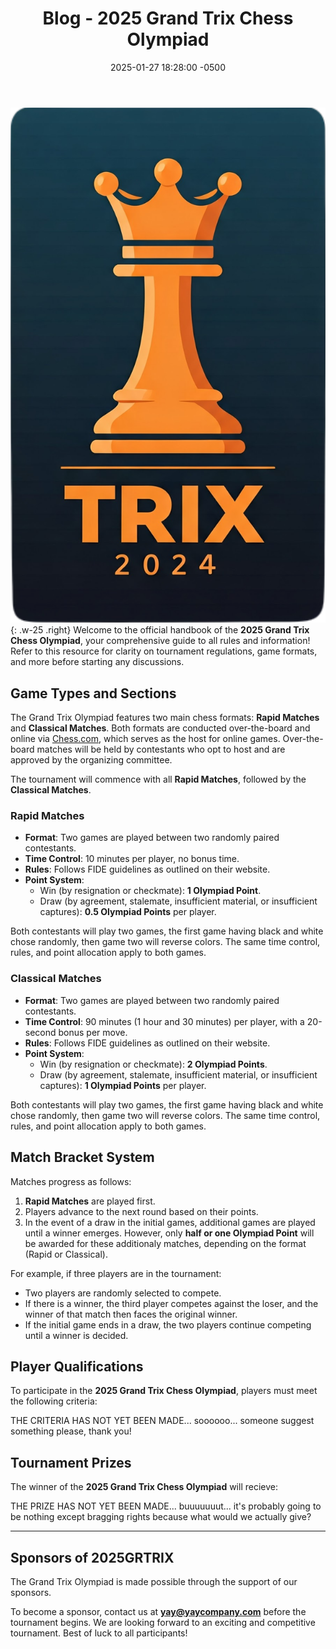 ﻿---
title: Blog - 2025 Grand Trix Chess Olympiad
date: 2025-01-27 18:28:00 -0500
categories: [Blog, Chess]
tags: [chess, cool, trix, handbook]     # TAG names should always be lowercase
authors: [MaskedMatters, Sethmsv]
---

![Grand Trix 2024 Logo](/assets/img/GrandTrix2024.png){: .w-25 .right}
Welcome to the official handbook of the **2025 Grand Trix Chess Olympiad**, your comprehensive guide to all rules and information! Refer to this resource for clarity on tournament regulations, game formats, and more before starting any discussions.

## Game Types and Sections
The Grand Trix Olympiad features two main chess formats: **Rapid Matches** and **Classical Matches**. Both formats are conducted over-the-board and online via [Chess.com](https://www.chess.com), which serves as the host for online games. Over-the-board matches will be held by contestants who opt to host and are approved by the organizing committee.

The tournament will commence with all **Rapid Matches**, followed by the **Classical Matches**.

### Rapid Matches

 - **Format**: Two games are played between two randomly paired contestants.
 - **Time Control**: 10 minutes per player, no bonus time.
 - **Rules**: Follows FIDE guidelines as outlined on their website.
 - **Point System**:
   - Win (by resignation or checkmate): **1 Olympiad Point**.
   - Draw (by agreement, stalemate, insufficient material, or insufficient captures): **0.5 Olympiad Points** per player.

Both contestants will play two games, the first game having black and white chose randomly, then game two will reverse colors. The same time control, rules, and point allocation apply to both games.

### Classical Matches

 - **Format**: Two games are played between two randomly paired contestants.
 - **Time Control**: 90 minutes (1 hour and 30 minutes) per player, with a 20-second bonus per move.
 - **Rules**: Follows FIDE guidelines as outlined on their website.
 - **Point System**:
   - Win (by resignation or checkmate): **2 Olympiad Points**.
   - Draw (by agreement, stalemate, insufficient material, or insufficient captures): **1 Olympiad Points** per player.

Both contestants will play two games, the first game having black and white chose randomly, then game two will reverse colors. The same time control, rules, and point allocation apply to both games.

## Match Bracket System

Matches progress as follows:

1. **Rapid Matches** are played first.
2. Players advance to the next round based on their points.
3. In the event of a draw in the initial games, additional games are played until a winner emerges. However, only **half or one Olympiad Point** will be awarded for these additionaly matches, depending on the format (Rapid or Classical).

For example, if three players are in the tournament:

 - Two players are randomly selected to compete.
 - If there is a winner, the third player competes against the loser, and the winner of that match then faces the original winner.
 - If the initial game ends in a draw, the two players continue competing until a winner is decided.

## Player Qualifications

To participate in the **2025 Grand Trix Chess Olympiad**, players must meet the following criteria:

THE CRITERIA HAS NOT YET BEEN MADE... soooooo... someone suggest something please, thank you!

## Tournament Prizes

The winner of the **2025 Grand Trix Chess Olympiad** will recieve:

THE PRIZE HAS NOT YET BEEN MADE... buuuuuuut... it's probably going to be nothing except bragging rights because what would we actually give?

--------------

## Sponsors of 2025GRTRIX

The Grand Trix Olympiad is made possible through the support of our sponsors.

To become a sponsor, contact us at **yay@yaycompany.com** before the tournament begins. We are looking forward to an exciting and competitive tournament. Best of luck to all participants!

